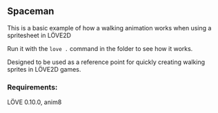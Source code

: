 ## Spaceman

This is a basic example of how a walking animation works when using a spritesheet in LÖVE2D

Run it with the ```love .``` command in the folder to see how it works.

Designed to be used as a reference point for quickly creating walking sprites in LÖVE2D games.

### Requirements:

LÖVE 0.10.0, anim8

